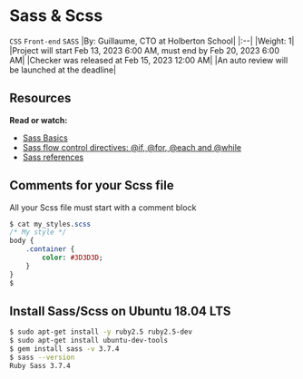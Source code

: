 # Sass & Scss

`CSS` `Front-end` `SASS`
|By: Guillaume, CTO at Holberton School|
|:--|
|Weight: 1|
|Project will start Feb 13, 2023 6:00 AM, must end by Feb 20, 2023 6:00 AM|
|Checker was released at Feb 15, 2023 12:00 AM|
|An auto review will be launched at the deadline|

## Resources

**Read or watch:**

- [Sass Basics](https://sass-lang.com/guide)
- [Sass flow control directives: @if, @for, @each and @while](https://sass-lang.com/documentation//at-rules/control)
- [Sass references](https://sass-lang.com/documentation/)

## Comments for your Scss file

All your Scss file must start with a comment block

```sass
$ cat my_styles.scss
/* My style */
body {
    .container {
        color: #3D3D3D;
    }
}
$
```

## Install Sass/Scss on Ubuntu 18.04 LTS

```bash
$ sudo apt-get install -y ruby2.5 ruby2.5-dev
$ sudo apt-get install ubuntu-dev-tools
$ gem install sass -v 3.7.4
$ sass --version
Ruby Sass 3.7.4
```
